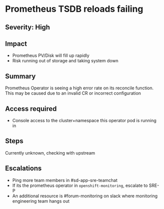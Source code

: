 # Prometheus TSDB reloads failing

## Severity: High

## Impact

- Prometheus PV/Disk will fill up rapidly
- Risk running out of storage and taking system down

## Summary

Prometheus Operator is seeing a high error rate on its reconcile function. This may be caused due to an invalid CR or incorrect configuration

## Access required

- Console access to the cluster+namespace this operator pod is running in

## Steps

Currently unknown, checking with upstream

## Escalations

- Ping more team members in #sd-app-sre-teamchat
- If its the prometheus operator in `openshift-monitoring`, escalate to SRE-P
- An additional resource is #forum-monitoring on slack where monitoring engineering team hangs out
